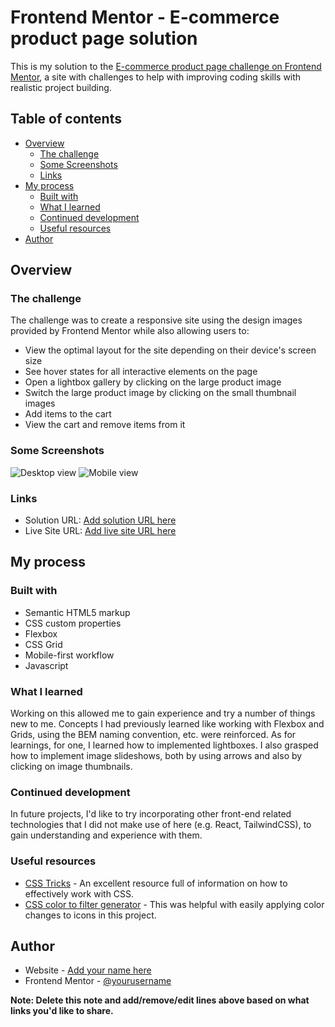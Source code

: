 # Frontend Mentor - E-commerce product page solution

This is my solution to the [E-commerce product page challenge on Frontend Mentor](https://www.frontendmentor.io/challenges/ecommerce-product-page-UPsZ9MJp6), a site with challenges to help with improving coding skills with realistic project building.

## Table of contents

- [Overview](#overview)
  - [The challenge](#the-challenge)
  - [Some Screenshots](#some-screenshots)
  - [Links](#links)
- [My process](#my-process)
  - [Built with](#built-with)
  - [What I learned](#what-i-learned)
  - [Continued development](#continued-development)
  - [Useful resources](#useful-resources)
- [Author](#author)

## Overview

### The challenge

The challenge was to create a responsive site using the design images provided by Frontend Mentor while also allowing users to:

- View the optimal layout for the site depending on their device's screen size
- See hover states for all interactive elements on the page
- Open a lightbox gallery by clicking on the large product image
- Switch the large product image by clicking on the small thumbnail images
- Add items to the cart
- View the cart and remove items from it

### Some Screenshots

![Desktop view](https://i.gyazo.com/2bcd6c00756fcc08c274806919318182.png)
![Mobile view](https://i.gyazo.com/442d0285b38a49c13a4f3223be40adad.png)

### Links

- Solution URL: [Add solution URL here](https://your-solution-url.com)
- Live Site URL: [Add live site URL here](https://your-live-site-url.com)

## My process

### Built with

- Semantic HTML5 markup
- CSS custom properties
- Flexbox
- CSS Grid
- Mobile-first workflow
- Javascript

### What I learned

Working on this allowed me to gain experience and try a number of things new to me. Concepts I had previously learned like working with Flexbox and Grids, using the BEM naming convention, etc. were reinforced. As for learnings, for one, I learned how to implemented lightboxes. I also grasped how to implement image slideshows, both by using arrows and also by clicking on image thumbnails.

<!---```html
<h1>Some HTML code I'm proud of</h1>
```

```css
.proud-of-this-css {
  color: papayawhip;
}
```



```js
const proudOfThisFunc = () => {
  console.log("🎉");
};
```

If you want more help with writing markdown, we'd recommend checking out [The Markdown Guide](https://www.markdownguide.org/) to learn more.--->

### Continued development

In future projects, I'd like to try incorporating other front-end related technologies that I did not make use of here (e.g. React, TailwindCSS), to gain understanding and experience with them.

### Useful resources

- [CSS Tricks](https://css-tricks.com/) - An excellent resource full of information on how to effectively work with CSS.
- [CSS color to filter generator](https://codepen.io/sosuke/pen/Pjoqqp) - This was helpful with easily applying color changes to icons in this project.

## Author

- Website - [Add your name here](https://www.your-site.com)
- Frontend Mentor - [@yourusername](https://www.frontendmentor.io/profile/yourusername)

**Note: Delete this note and add/remove/edit lines above based on what links you'd like to share.**
